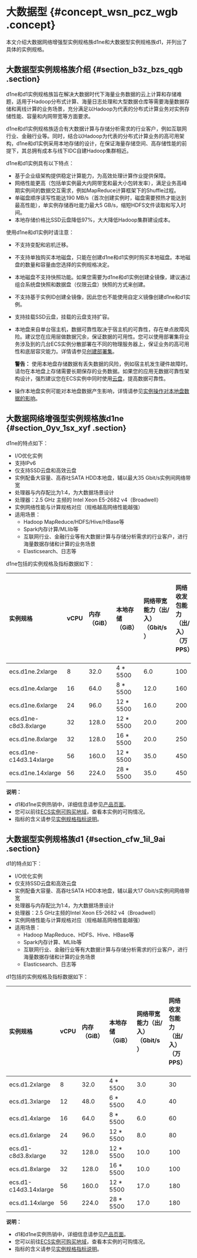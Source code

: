 # 大数据型 {#concept_wsn_pcz_wgb .concept}

本文介绍大数据网络增强型实例规格族d1ne和大数据型实例规格族d1，并列出了具体的实例规格。

## 大数据型实例规格族介绍 {#section_b3z_bzs_qgb .section}

d1ne和d1实例规格族旨在解决大数据时代下海量业务数据的云上计算和存储难题，适用于Hadoop分布式计算、海量日志处理和大型数据仓库等需要海量数据存储和离线计算的业务场景，充分满足以Hadoop为代表的分布式计算业务对实例存储性能、容量和内网带宽等方面要求。

d1ne和d1实例规格族适合有大数据计算与存储分析需求的行业客户，例如互联网行业、金融行业等。同时，结合以Hadoop为代表的分布式计算业务的高可用架构，d1ne和d1实例采用本地存储的设计，在保证海量存储空间、高存储性能的前提下，其总拥有成本与线下IDC自建Hadoop集群相近。

d1ne和d1实例具有以下特点：

-   基于企业级架构提供稳定计算能力，为高效处理计算作业提供保障。
-   网络性能更高（包括单实例最大内网带宽和最大小包转发率），满足业务高峰期实例间的数据交互需求，例如MapReduce计算框架下的Shuffle过程。
-   单磁盘顺序读写性能达190 MB/s（首次创建实例时，磁盘需要预热才能达到最高性能），单实例存储吞吐能力最大5 GB/s，缩短HDFS文件读取和写入时间。
-   本地存储价格比SSD云盘降低97%，大大降低Hadoop集群建设成本。

使用d1ne和d1实例时请注意：

-   不支持变配和宕机迁移。
-   不支持单独购买本地磁盘，只能在创建d1ne和d1实例时购买本地磁盘。本地磁盘的数量和容量由您选择的实例规格决定。
-   本地磁盘不支持快照功能。如果您需要为d1ne和d1实例创建全镜像，建议通过组合系统盘快照和数据盘（仅限云盘）快照的方式来创建。
-   不支持基于实例ID创建全镜像，因此您也不能使用自定义镜像创建d1ne和d1实例。
-   支持挂载SSD云盘，挂载的云盘支持扩容。
-   本地盘来自单台宿主机，数据可靠性取决于宿主机的可靠性，存在单点故障风险。建议您在应用层做数据冗余，保证数据的可用性。您可以使用部署集将业务涉及到的几台ECS实例分散部署在不同的物理服务器上，保证业务的高可用性和底层容灾能力。详情请参见[创建部署集](../cn.zh-CN/部署与弹性/部署集/创建部署集.md#)。

    **警告：** 使用本地盘存储数据有丢失数据的风险，例如宿主机发生硬件故障时。请勿在本地盘上存储需要长期保存的业务数据。如果您的应用无数据可靠性架构设计，强烈建议您在ECS实例中同时使用[云盘](../cn.zh-CN/块存储/云盘/云盘概述.md#)，提高数据可靠性。

-   操作本地盘实例可能对本地盘数据产生影响，详情请参见[实例操作对本地盘数据的影响](../cn.zh-CN/块存储/本地盘.md#section_vdp_m2w_ydb)。

## 大数据网络增强型实例规格族d1ne {#section_0yv_1sx_xyf .section}

d1ne的特点如下：

-   I/O优化实例
-   支持IPv6
-   仅支持SSD云盘和高效云盘
-   实例配备大容量、高吞吐SATA HDD本地盘，辅以最大35 Gbit/s实例间网络带宽
-   处理器与内存配比为1:4，为大数据场景设计
-   处理器：2.5 GHz 主频的 Intel Xeon E5-2682 v4（Broadwell）
-   实例网络性能与计算规格对应（规格越高网络性能越强）
-   适用场景：
    -   Hadoop MapReduce/HDFS/Hive/HBase等
    -   Spark内存计算/MLlib等
    -   互联网行业、金融行业等有大数据计算与存储分析需求的行业客户，进行海量数据存储和计算的业务场景
    -   Elasticsearch、日志等

d1ne包括的实例规格及指标数据如下：

|实例规格|vCPU|内存（GiB）|本地存储（GiB）|网络带宽能力（出/入）（Gbit/s）|网络收发包能力（出/入）（万PPS）|支持IPv6|多队列|弹性网卡（包括一块主网卡）|单块弹性网卡的私有IP|
|:---|:---|:------|:--------|:------------------|:-----------------|:-----|:--|:------------|-----------|
|ecs.d1ne.2xlarge|8|32.0|4 \* 5500|6.0|100|是|4|4|10|
|ecs.d1ne.4xlarge|16|64.0|8 \* 5500|12.0|160|是|4|8|20|
|ecs.d1ne.6xlarge|24|96.0|12 \* 5500|16.0|200|是|6|8|20|
|ecs.d1ne-c8d3.8xlarge|32|128.0|12 \* 5500|20.0|200|是|6|8|20|
|ecs.d1ne.8xlarge|32|128.0|16 \* 5500|20.0|250|是|8|8|20|
|ecs.d1ne-c14d3.14xlarge|56|160.0|12 \* 5500|35.0|450|是|14|8|20|
|ecs.d1ne.14xlarge|56|224.0|28 \* 5500|35.0|450|是|14|8|20|

**说明：** 

-   d1和d1ne实例热销中，详细信息请参见[产品页面](https://promotion.aliyun.com/ntms/act/bigdatad1.html)。
-   您可以前往[ECS实例可购买地域](https://ecs-buy.aliyun.com/instanceTypes/#/instanceTypeByRegion)，查看本实例的可购情况。
-   指标的含义请参见[实例规格指标说明](cn.zh-CN/实例/实例规格族.md#section_e9r_xkf_z15)。

## 大数据型实例规格族d1 {#section_cfw_1il_9ai .section}

d1的特点如下：

-   I/O优化实例
-   仅支持SSD云盘和高效云盘
-   实例配备大容量、高吞吐SATA HDD本地盘，辅以最大17 Gbit/s实例间网络带宽
-   处理器与内存配比为1:4，为大数据场景设计
-   处理器：2.5 GHz主频的Intel Xeon E5-2682 v4（Broadwell）
-   实例网络性能与计算规格对应（规格越高网络性能越强）
-   适用场景：
    -   Hadoop MapReduce、HDFS、Hive、HBase等
    -   Spark内存计算、MLlib等
    -   互联网行业、金融行业等有大数据计算与存储分析需求的行业客户，进行海量数据存储和计算的业务场景
    -   Elasticsearch、日志等

d1包括的实例规格及指标数据如下：

|实例规格|vCPU|内存（GiB）|本地存储（GiB）|网络带宽能力（出/入）（Gbit/s）|网络收发包能力（出/入）（万PPS）|支持IPv6|多队列|弹性网卡（包括一块主网卡）|单块弹性网卡的私有IP|
|:---|:---|:------|:--------|:------------------|:-----------------|:-----|:--|:------------|-----------|
|ecs.d1.2xlarge|8|32.0|4 \* 5500|3.0|30|否|1|4|10|
|ecs.d1.3xlarge|12|48.0|6 \* 5500|4.0|40|否|1|6|10|
|ecs.d1.4xlarge|16|64.0|8 \* 5500|6.0|60|否|2|8|20|
|ecs.d1.6xlarge|24|96.0|12 \* 5500|8.0|80|否|2|8|20|
|ecs.d1-c8d3.8xlarge|32|128.0|12 \* 5500|10.0|100|否|4|8|20|
|ecs.d1.8xlarge|32|128.0|16 \* 5500|10.0|100|否|4|8|20|
|ecs.d1-c14d3.14xlarge|56|160.0|12 \* 5500|17.0|180|否|6|8|20|
|ecs.d1.14xlarge|56|224.0|28 \* 5500|17.0|180|否|6|8|20|

**说明：** 

-   d1和d1ne实例热销中，详细信息请参见[产品页面](https://promotion.aliyun.com/ntms/act/bigdatad1.html)。
-   您可以前往[ECS实例可购买地域](https://ecs-buy.aliyun.com/instanceTypes/#/instanceTypeByRegion)，查看本实例的可购情况。
-   指标的含义请参见[实例规格指标说明](cn.zh-CN/实例/实例规格族.md#section_e9r_xkf_z15)。

